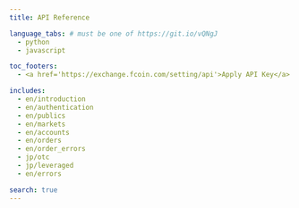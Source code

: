 ```yaml
---
title: API Reference

language_tabs: # must be one of https://git.io/vQNgJ
  - python
  - javascript

toc_footers:
  - <a href='https://exchange.fcoin.com/setting/api'>Apply API Key</a>

includes:
  - en/introduction
  - en/authentication
  - en/publics
  - en/markets
  - en/accounts
  - en/orders
  - en/order_errors
  - jp/otc
  - jp/leveraged
  - en/errors

search: true
---
```

